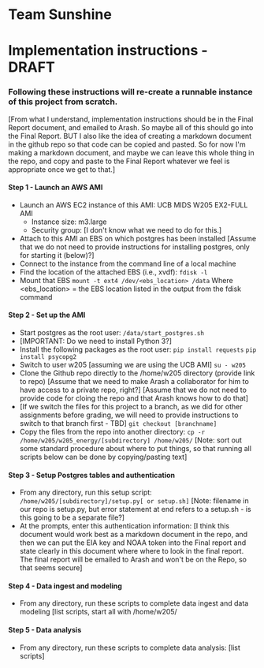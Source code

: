 # Team Sunshine

# Implementation instructions - DRAFT
### Following these instructions will re-create a runnable instance of this project from scratch.

[From what I understand, implementation instructions should be in the Final Report document, and emailed to Arash.  So maybe all of this should go into the Final Report.  BUT I also like the idea of creating a markdown document in the github repo so that code can be copied and pasted.  So for now I'm making a markdown document, and maybe we can leave this whole thing in the repo, and copy and paste to the Final Report whatever we feel is appropriate once we get to that.]

#### Step 1 - Launch an AWS AMI
* Launch an AWS EC2 instance of this AMI: UCB MIDS W205 EX2-FULL AMI
    * Instance size: m3.large
    * Security group: [I don't know what we need to do for this.]
* Attach to this AMI an EBS on which postgres has been installed
[Assume that we do not need to provide instructions for installing postgres, only for starting it (below)?]
* Connect to the instance from the command line of a local machine
* Find the location of the attached EBS (i.e., xvdf):
`fdisk -l`
* Mount that EBS
`mount -t ext4 /dev/<ebs_location> /data`
 Where <ebs_location> = the EBS location listed in the output from the fdisk command

#### Step 2 - Set up the AMI
* Start postgres as the root user:
`/data/start_postgres.sh`
* [IMPORTANT:  Do we need to install Python 3?]
* Install the following packages as the root user:
`pip install requests`
`pip install psycopg2`
* Switch to user w205 [assuming we are using the UCB AMI]
`su - w205`
* Clone the Github repo directly to the /home/w205 directory (provide link to repo)
[Assume that we need to make Arash a collaborator for him to have access to a private repo, right?]
[Assume that we do not need to provide code for cloing the repo and that Arash knows how to do that]
* [If we switch the files for this project to a branch, as we did for other assignments before grading, we will need to provide instructions to switch to that branch first - TBD]
`git checkout [branchname]`
* Copy the files from the repo into another directory:
`cp -r /home/w205/w205_energy/[subdirectory] /home/w205/`
[Note: sort out some standard procedure about where to put things, so that running all scripts below can be done by copying/pasting text]

#### Step 3 - Setup Postgres tables and authentication
* From any directory, run this setup script:
`/home/w205/[subdirectory]/setup.py[ or setup.sh]`
[Note: filename in our repo is setup.py, but error statement at end refers to a setup.sh - is this going to be a separate file?]
* At the prompts, enter this authentication information:
[I think this document would work best as a markdown document in the repo, and then we can put the EIA key and NOAA token into the Final report and state clearly in this document where where to look in the final report.  The final report will be emailed to Arash and won't be on the Repo, so that seems secure]

#### Step 4 - Data ingest and modeling
* From any directory, run these scripts to complete data ingest and data modeling
[list scripts, start all with /home/w205/

#### Step 5 - Data analysis
* From any directory, run these scripts to complete data analysis:
[list scripts]
